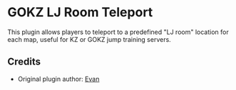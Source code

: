 # GOKZ LJ Room Teleport

This plugin allows players to teleport to a predefined "LJ room" location for each map, useful for KZ or GOKZ jump training servers.

## Credits

- Original plugin author: [Evan](https://github.com/EvanIMK/KZ-LJ-Teleport)
